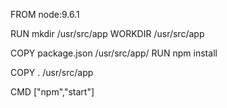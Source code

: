 FROM node:9.6.1

RUN mkdir /usr/src/app
WORKDIR /usr/src/app

COPY package.json /usr/src/app/
RUN npm install

COPY . /usr/src/app

CMD ["npm","start"]